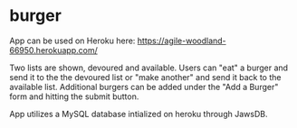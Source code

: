 # burger
App can be used on Heroku here: https://agile-woodland-66950.herokuapp.com/

Two lists are shown, devoured and available.  Users can "eat" a burger and send it to the the devoured list or "make another" and send it back to the available list.  Additional burgers can be added under the "Add a Burger" form and hitting the submit button.

App utilizes a MySQL database intialized on heroku through JawsDB.  

